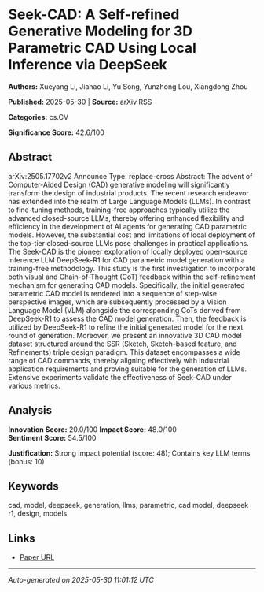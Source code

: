 # Seek-CAD: A Self-refined Generative Modeling for 3D Parametric CAD Using Local Inference via DeepSeek

**Authors:** Xueyang Li, Jiahao Li, Yu Song, Yunzhong Lou, Xiangdong Zhou

**Published:** 2025-05-30 | **Source:** arXiv RSS

**Categories:** cs.CV

**Significance Score:** 42.6/100

## Abstract

arXiv:2505.17702v2 Announce Type: replace-cross 
Abstract: The advent of Computer-Aided Design (CAD) generative modeling will significantly transform the design of industrial products. The recent research endeavor has extended into the realm of Large Language Models (LLMs). In contrast to fine-tuning methods, training-free approaches typically utilize the advanced closed-source LLMs, thereby offering enhanced flexibility and efficiency in the development of AI agents for generating CAD parametric models. However, the substantial cost and limitations of local deployment of the top-tier closed-source LLMs pose challenges in practical applications. The Seek-CAD is the pioneer exploration of locally deployed open-source inference LLM DeepSeek-R1 for CAD parametric model generation with a training-free methodology. This study is the first investigation to incorporate both visual and Chain-of-Thought (CoT) feedback within the self-refinement mechanism for generating CAD models. Specifically, the initial generated parametric CAD model is rendered into a sequence of step-wise perspective images, which are subsequently processed by a Vision Language Model (VLM) alongside the corresponding CoTs derived from DeepSeek-R1 to assess the CAD model generation. Then, the feedback is utilized by DeepSeek-R1 to refine the initial generated model for the next round of generation. Moreover, we present an innovative 3D CAD model dataset structured around the SSR (Sketch, Sketch-based feature, and Refinements) triple design paradigm. This dataset encompasses a wide range of CAD commands, thereby aligning effectively with industrial application requirements and proving suitable for the generation of LLMs. Extensive experiments validate the effectiveness of Seek-CAD under various metrics.

## Analysis

**Innovation Score:** 20.0/100
**Impact Score:** 48.0/100  
**Sentiment Score:** 54.5/100

**Justification:** Strong impact potential (score: 48); Contains key LLM terms (bonus: 10)

## Keywords

cad, model, deepseek, generation, llms, parametric, cad model, deepseek r1, design, models

## Links

- [Paper URL](https://arxiv.org/abs/2505.17702)

---
*Auto-generated on 2025-05-30 11:01:12 UTC*
